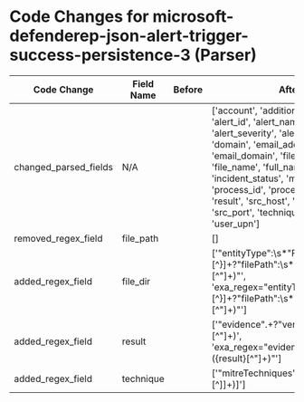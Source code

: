 # Code Changes for microsoft-defenderep-json-alert-trigger-success-persistence-3 (Parser)

| Code Change | Field Name | Before | After |
|-------------|------------|--------|-------|
| changed_parsed_fields | N/A |  | ['account', 'additional_info', 'alert_id', 'alert_name', 'alert_severity', 'alert_type', 'domain', 'email_address', 'email_domain', 'file_dir', 'file_ext', 'file_name', 'full_name', 'incident_status', 'malware_family', 'process_id', 'process_name', 'result', 'src_host', 'src_ip', 'src_port', 'technique', 'time', 'user', 'user_upn'] |
| removed_regex_field | file_path |  | [] |
| added_regex_field | file_dir |  | ['"entityType":\s*"File"[^\}]+?"filePath":\s*"({file_dir}[^"]+)"', 'exa_regex="entityType":\s*"File"[^\}]+?"filePath":\s*"({file_dir}[^"]+)"'] |
| added_regex_field | result |  | ['"evidence".+?"verdict":"({result}[^"]+)', 'exa_regex="evidence".+?"verdict":"({result}[^"]+)"'] |
| added_regex_field | technique |  | ['"mitreTechniques":\[({technique}[^\]]+)\]'] |